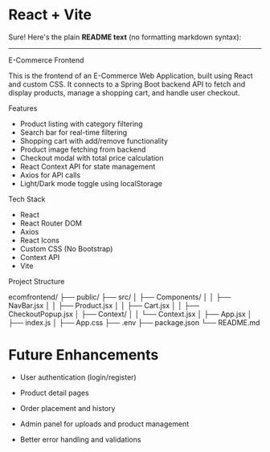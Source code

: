 # React + Vite

Sure! Here's the plain **README text** (no formatting markdown syntax):

---

E-Commerce Frontend

This is the frontend of an E-Commerce Web Application, built using React and custom CSS. It connects to a Spring Boot backend API to fetch and display products, manage a shopping cart, and handle user checkout.

Features

* Product listing with category filtering
* Search bar for real-time filtering
* Shopping cart with add/remove functionality
* Product image fetching from backend
* Checkout modal with total price calculation
* React Context API for state management
* Axios for API calls
* Light/Dark mode toggle using localStorage

Tech Stack

* React
* React Router DOM
* Axios
* React Icons
* Custom CSS (No Bootstrap)
* Context API
* Vite

Project Structure

ecomfrontend/
├── public/
├── src/
│   ├── Components/
│   │   ├── NavBar.jsx
│   │   ├── Product.jsx
│   │   ├── Cart.jsx
│   │   ├── CheckoutPopup.jsx
│   ├── Context/
│   │   └── Context.jsx
│   ├── App.jsx
│   ├── index.js
│   ├── App.css
├── .env
├── package.json
└── README.md

# Future Enhancements

* User authentication (login/register)

* Product detail pages

* Order placement and history

* Admin panel for uploads and product management

* Better error handling and validations